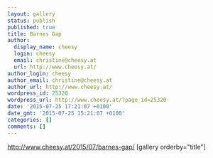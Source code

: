 ```yaml
---
layout: gallery
status: publish
published: true
title: Barnes Gap
author:
  display_name: cheesy
  login: cheesy
  email: christine@cheesy.at
  url: http://www.cheesy.at/
author_login: cheesy
author_email: christine@cheesy.at
author_url: http://www.cheesy.at/
wordpress_id: 25320
wordpress_url: http://www.cheesy.at/?page_id=25320
date: '2015-07-25 17:21:07 +0100'
date_gmt: '2015-07-25 15:21:07 +0100'
categories: []
comments: []
---
```

http://www.cheesy.at/2015/07/barnes-gap/
[gallery orderby="title"]
